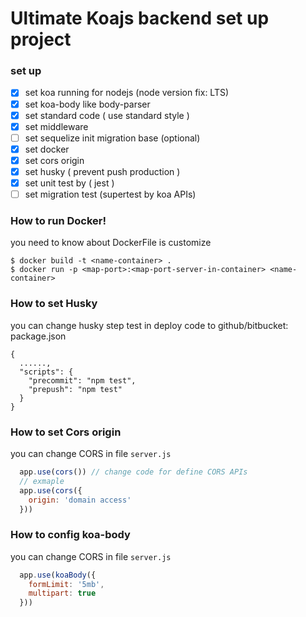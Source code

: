 # Ultimate Koajs backend set up project
### set up
- [x] set koa running for nodejs (node version fix: LTS)
- [x] set koa-body like body-parser
- [x] set standard code ( use standard style )
- [x] set middleware
- [ ] set sequelize init migration base (optional)
- [x] set docker
- [x] set cors origin
- [x] set husky ( prevent push production )
- [x] set unit test by ( jest )
- [ ] set migration test (supertest by koa APIs)

### How to run Docker!
you need to know about DockerFile is customize
```
$ docker build -t <name-container> .
$ docker run -p <map-port>:<map-port-server-in-container> <name-container>
```

### How to set Husky
you can change husky step test in deploy code to github/bitbucket:
package.json

```
{
  ......,
  "scripts": {
    "precommit": "npm test",
    "prepush": "npm test"
  }
}
```

### How to set Cors origin

you can change CORS in file `server.js`
```js
  app.use(cors()) // change code for define CORS APIs
  // exmaple
  app.use(cors({
    origin: 'domain access'
  }))
```

### How to config koa-body
you can change CORS in file `server.js`
```js
  app.use(koaBody({
    formLimit: '5mb',
    multipart: true
  }))
```

